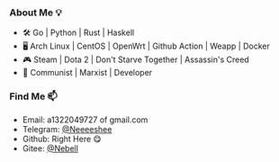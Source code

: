 ### About Me 💡

- 🛠️ Go | Python | Rust | Haskell
- 🖥️ Arch Linux | CentOS | OpenWrt | Github Action | Weapp | Docker
- 🎮 Steam | Dota 2 | Don't Starve Together | Assassin's Creed
- 🦾 Communist | Marxist | Developer

### Find Me 📫

+ Email: a1322049727 of gmail.com
+ Telegram: [@Neeeeshee](https://t.me/Neeeeshee)
+ Github: Right Here 😋
+ Gitee: [@Nebell](https://gitee.com/nebell)
